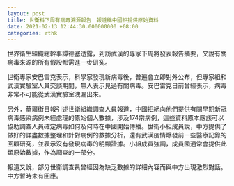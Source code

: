 ```yaml
---
layout: post
title: 世衛料下周有病毒溯源報告　報道稱中國拒提供原始資料
date: 2021-02-13 12:44:30.000000000 +08:00
categories: rthk
---
```


世界衛生組織總幹事譚德塞透露，到訪武漢的專家下周將發表報告摘要，又說有關病毒來源的所有假設都需進一步研究。

世衛專家安巴雷克表示，科學家發現新病毒後，普遍會立即對外公布，但專家組和武漢實驗室人員交談期間，無人表示見過有關病毒。安巴雷克日前曾經表示，病毒非常不可能從武漢實驗室洩漏出來。

另外，華爾街日報引述世衛組織調查人員報道，中國拒絕向他們提供有關早期新冠病毒感染病例未經處理的原始個人數據，涉及174宗病例，這些資料原本應該可以協助調查人員確定病毒如何及何時在中國開始傳播。世衛小組成員說，中方提供了做好的詳盡數據整理和針對病例的數據分析，還有武漢疫情爆發前一些醫療記錄的回顧研究，並表示沒有發現病毒的明顯證據。小組成員強調，成員國通常會提供此類原始數據，作為調查的一部分。

報道又說，部分世衛調查員曾經因為缺乏數據的詳細內容而與中方出現激烈對話。中方暫時未有回應。
